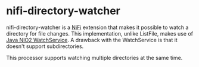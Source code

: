 # nifi-directory-watcher

nifi-directory-watcher is a [NiFi](https://nifi.apache.org) extension that makes it possible to
watch a directory for file changes. This implementation, unlike ListFile, makes use of [Java NIO2
WatchService](https://docs.oracle.com/javase/7/docs/api/java/nio/file/WatchService.html). 
A drawback with the WatchService is that it doesn't support subdirectories.

This processor supports watching multiple directories at the same time.